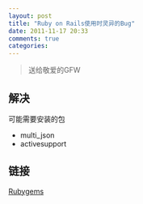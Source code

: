 ```yaml
---
layout: post
title: "Ruby on Rails使用时灵异的Bug"
date: 2011-11-17 20:33
comments: true
categories: 
---
```

> 送给敬爱的GFW

## 解决
可能需要安装的包  
- multi_json  
- activesupport  

## 链接
[Rubygems](http://rubygems.org/)
